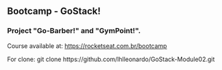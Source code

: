 <h2>Bootcamp - GoStack!</h2>

<h3>Project "Go-Barber!" and "GymPoint!".</h3>

Course available at: https://rocketseat.com.br/bootcamp

<p> For clone: git clone https://github.com/lhlleonardo/GoStack-Module02.git </p>
